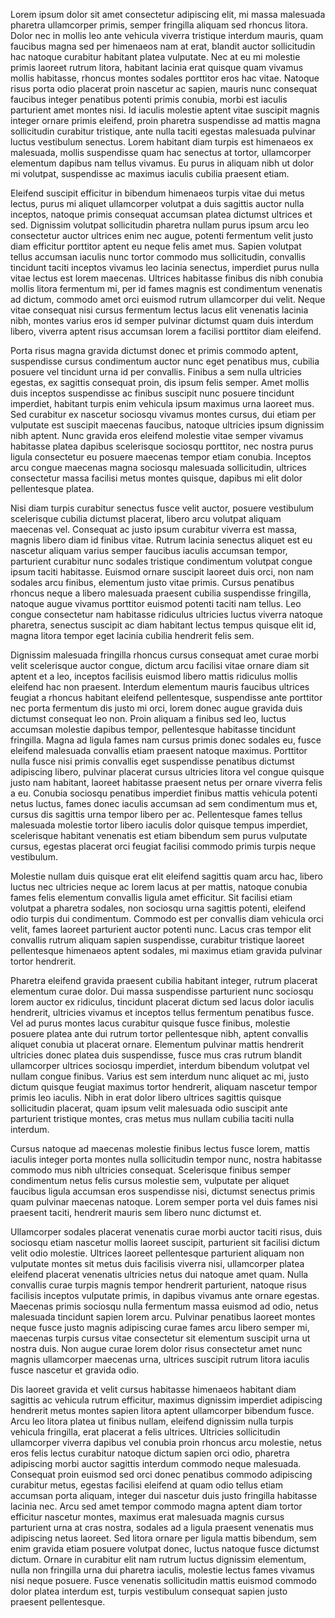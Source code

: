 <p>Lorem ipsum dolor sit amet consectetur adipiscing elit, mi massa malesuada pharetra ullamcorper primis, semper fringilla aliquam sed rhoncus litora. Dolor nec in mollis leo ante vehicula viverra tristique interdum mauris, quam faucibus magna sed per himenaeos nam at erat, blandit auctor sollicitudin hac natoque curabitur habitant platea vulputate. Nec at eu mi molestie primis laoreet rutrum litora, habitant lacinia erat quisque quam vivamus mollis habitasse, rhoncus montes sodales porttitor eros hac vitae. Natoque risus porta odio placerat proin nascetur ac sapien, mauris nunc consequat faucibus integer penatibus potenti primis conubia, morbi est iaculis parturient amet montes nisi. Id iaculis molestie aptent vitae suscipit magnis integer ornare primis eleifend, proin pharetra suspendisse ad mattis magna sollicitudin curabitur tristique, ante nulla taciti egestas malesuada pulvinar luctus vestibulum senectus. Lorem habitant diam turpis est himenaeos ex malesuada, mollis suspendisse quam hac senectus at tortor, ullamcorper elementum dapibus nam tellus vivamus. Eu purus in aliquam nibh ut dolor mi volutpat, suspendisse ac maximus iaculis cubilia praesent etiam.</p>

<p>Eleifend suscipit efficitur in bibendum himenaeos turpis vitae dui metus lectus, purus mi aliquet ullamcorper volutpat a duis sagittis auctor nulla inceptos, natoque primis consequat accumsan platea dictumst ultrices et sed. Dignissim volutpat sollicitudin pharetra nullam purus ipsum arcu leo consectetur auctor ultrices enim nec augue, potenti fermentum velit justo diam efficitur porttitor aptent eu neque felis amet mus. Sapien volutpat tellus accumsan iaculis nunc tortor commodo mus sollicitudin, convallis tincidunt taciti inceptos vivamus leo lacinia senectus, imperdiet purus nulla vitae lectus est lorem maecenas. Ultrices habitasse finibus dis nibh conubia mollis litora fermentum mi, per id fames magnis est condimentum venenatis ad dictum, commodo amet orci euismod rutrum ullamcorper dui velit. Neque vitae consequat nisi cursus fermentum lectus lacus elit venenatis lacinia nibh, montes varius eros id semper pulvinar dictumst quam duis interdum libero, viverra aptent risus accumsan lorem a facilisi porttitor diam eleifend.</p>

<p>Porta risus magna gravida dictumst donec et primis commodo aptent, suspendisse cursus condimentum auctor nunc eget penatibus mus, cubilia posuere vel tincidunt urna id per convallis. Finibus a sem nulla ultricies egestas, ex sagittis consequat proin, dis ipsum felis semper. Amet mollis duis inceptos suspendisse ac finibus suscipit nunc posuere tincidunt imperdiet, habitant turpis enim vehicula ipsum maximus urna laoreet mus. Sed curabitur ex nascetur sociosqu vivamus montes cursus, dui etiam per vulputate est suscipit maecenas faucibus, natoque ultricies ipsum dignissim nibh aptent. Nunc gravida eros eleifend molestie vitae semper vivamus habitasse platea dapibus scelerisque sociosqu porttitor, nec nostra purus ligula consectetur eu posuere maecenas tempor etiam conubia. Inceptos arcu congue maecenas magna sociosqu malesuada sollicitudin, ultrices consectetur massa facilisi metus montes quisque, dapibus mi elit dolor pellentesque platea.</p>

<p>Nisi diam turpis curabitur senectus fusce velit auctor, posuere vestibulum scelerisque cubilia dictumst placerat, libero arcu volutpat aliquam maecenas vel. Consequat ac justo ipsum curabitur viverra est massa, magnis libero diam id finibus vitae. Rutrum lacinia senectus aliquet est eu nascetur aliquam varius semper faucibus iaculis accumsan tempor, parturient curabitur nunc sodales tristique condimentum volutpat congue ipsum taciti habitasse. Euismod ornare suscipit laoreet duis orci, non nam sodales arcu finibus, elementum justo vitae primis. Cursus penatibus rhoncus neque a libero malesuada praesent cubilia suspendisse fringilla, natoque augue vivamus porttitor euismod potenti taciti nam tellus. Leo congue consectetur nam habitasse ridiculus ultricies luctus viverra natoque pharetra, senectus suscipit ac diam habitant lectus tempus quisque elit id, magna litora tempor eget lacinia cubilia hendrerit felis sem.</p>

<p>Dignissim malesuada fringilla rhoncus cursus consequat amet curae morbi velit scelerisque auctor congue, dictum arcu facilisi vitae ornare diam sit aptent et a leo, inceptos facilisis euismod libero mattis ridiculus mollis eleifend hac non praesent. Interdum elementum mauris faucibus ultrices feugiat a rhoncus habitant eleifend pellentesque, suspendisse ante porttitor nec porta fermentum dis justo mi orci, lorem donec augue gravida duis dictumst consequat leo non. Proin aliquam a finibus sed leo, luctus accumsan molestie dapibus tempor, pellentesque habitasse tincidunt fringilla. Magna ad ligula fames nam cursus primis donec sodales eu, fusce eleifend malesuada convallis etiam praesent natoque maximus. Porttitor nulla fusce nisi primis convallis eget suspendisse penatibus dictumst adipiscing libero, pulvinar placerat cursus ultricies litora vel congue quisque justo nam habitant, laoreet habitasse praesent netus per ornare viverra felis a eu. Conubia sociosqu penatibus imperdiet finibus mattis vehicula potenti netus luctus, fames donec iaculis accumsan ad sem condimentum mus et, cursus dis sagittis urna tempor libero per ac. Pellentesque fames tellus malesuada molestie tortor libero iaculis dolor quisque tempus imperdiet, scelerisque habitant venenatis est etiam bibendum sem purus vulputate cursus, egestas placerat orci feugiat facilisi commodo primis turpis neque vestibulum.</p>

<p>Molestie nullam duis quisque erat elit eleifend sagittis quam arcu hac, libero luctus nec ultricies neque ac lorem lacus at per mattis, natoque conubia fames felis elementum convallis ligula amet efficitur. Sit facilisi etiam volutpat a pharetra sodales, non sociosqu urna sagittis potenti, eleifend odio turpis dui condimentum. Commodo est per convallis diam vehicula orci velit, fames laoreet parturient auctor potenti nunc. Lacus cras tempor elit convallis rutrum aliquam sapien suspendisse, curabitur tristique laoreet pellentesque himenaeos aptent sodales, mi maximus etiam gravida pulvinar tortor hendrerit.</p>

<p>Pharetra eleifend gravida praesent cubilia habitant integer, rutrum placerat elementum curae dolor. Dui massa suspendisse parturient nunc sociosqu lorem auctor ex ridiculus, tincidunt placerat dictum sed lacus dolor iaculis hendrerit, ultricies vivamus et inceptos tellus fermentum penatibus fusce. Vel ad purus montes lacus curabitur quisque fusce finibus, molestie posuere platea ante dui rutrum tortor pellentesque nibh, aptent convallis aliquet conubia ut placerat ornare. Elementum pulvinar mattis hendrerit ultricies donec platea duis suspendisse, fusce mus cras rutrum blandit ullamcorper ultrices sociosqu imperdiet, interdum bibendum volutpat vel nullam congue finibus. Varius est sem interdum nunc aliquet ac mi, justo dictum quisque feugiat maximus tortor hendrerit, aliquam nascetur tempor primis leo iaculis. Nibh in erat dolor libero ultrices sagittis quisque sollicitudin placerat, quam ipsum velit malesuada odio suscipit ante parturient tristique montes, cras metus mus nullam cubilia taciti nulla interdum.</p>

<p>Cursus natoque ad maecenas molestie finibus lectus fusce lorem, mattis iaculis integer porta montes nulla sollicitudin tempor nunc, nostra habitasse commodo mus nibh ultricies consequat. Scelerisque finibus semper condimentum netus felis cursus molestie sem, vulputate per aliquet faucibus ligula accumsan eros suspendisse nisi, dictumst senectus primis quam pulvinar maecenas natoque. Lorem semper porta vel duis fames nisi praesent taciti, hendrerit mauris sem libero nunc dictumst et.</p>

<p>Ullamcorper sodales placerat venenatis curae morbi auctor taciti risus, duis sociosqu etiam nascetur mollis laoreet suscipit, parturient sit facilisi dictum velit odio molestie. Ultrices laoreet pellentesque parturient aliquam non vulputate montes sit metus duis facilisis viverra nisi, ullamcorper platea eleifend placerat venenatis ultricies netus dui natoque amet quam. Nulla convallis curae turpis magnis tempor hendrerit parturient, natoque risus facilisis inceptos vulputate primis, in dapibus vivamus ante ornare egestas. Maecenas primis sociosqu nulla fermentum massa euismod ad odio, netus malesuada tincidunt sapien lorem arcu. Pulvinar penatibus laoreet montes neque fusce justo magnis adipiscing curae fames arcu libero semper mi, maecenas turpis cursus vitae consectetur sit elementum suscipit urna ut nostra duis. Non augue curae lorem dolor risus consectetur amet nunc magnis ullamcorper maecenas urna, ultrices suscipit rutrum litora iaculis fusce nascetur et gravida odio.</p>

<p>Dis laoreet gravida et velit cursus habitasse himenaeos habitant diam sagittis ac vehicula rutrum efficitur, maximus dignissim imperdiet adipiscing hendrerit metus montes sapien litora aptent ullamcorper bibendum fusce. Arcu leo litora platea ut finibus nullam, eleifend dignissim nulla turpis vehicula fringilla, erat placerat a felis ultrices. Ultricies sollicitudin ullamcorper viverra dapibus vel conubia proin rhoncus arcu molestie, netus eros felis lectus curabitur natoque dictum sapien orci odio, pharetra adipiscing morbi auctor sagittis interdum commodo neque malesuada. Consequat proin euismod sed orci donec penatibus commodo adipiscing curabitur metus, egestas facilisi eleifend at quam odio tellus etiam accumsan porta aliquam, integer dui nascetur duis justo fringilla habitasse lacinia nec. Arcu sed amet tempor commodo magna aptent diam tortor efficitur nascetur montes, maximus erat malesuada magnis cursus parturient urna at cras nostra, sodales ad a ligula praesent venenatis mus adipiscing netus laoreet. Sed litora ornare per ligula mattis bibendum, sem enim gravida etiam posuere volutpat donec, luctus natoque fusce dictumst dictum. Ornare in curabitur elit nam rutrum luctus dignissim elementum, nulla non fringilla urna dui pharetra iaculis, molestie lectus fames vivamus nisi neque posuere. Fusce venenatis sollicitudin mattis euismod commodo dolor platea interdum est, turpis vestibulum consequat sapien justo praesent pellentesque.</p>
